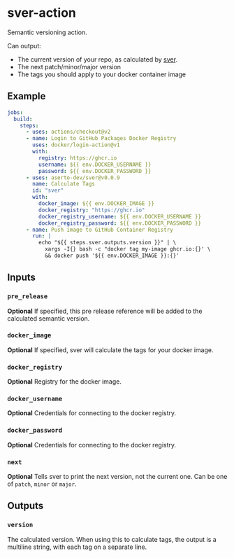 # sver-action

Semantic versioning action.

Can output:

- The current version of your repo, as calculated by [sver](https://github.com/aserto-dev/sver).
- The next patch/minor/major version
- The tags you should apply to your docker container image


## Example

```yaml
jobs:
  build:
    steps:
      - uses: actions/checkout@v2
      - name: Login to GitHub Packages Docker Registry
        uses: docker/login-action@v1
        with:
          registry: https://ghcr.io
          username: ${{ env.DOCKER_USERNAME }}
          password: ${{ env.DOCKER_PASSWORD }}
      - uses: aserto-dev/sver@v0.0.9
        name: Calculate Tags
        id: "sver"
        with:
          docker_image: ${{ env.DOCKER_IMAGE }}
          docker_registry: "https://ghcr.io"
          docker_registry_username: ${{ env.DOCKER_USERNAME }}
          docker_registry_password: ${{ env.DOCKER_PASSWORD }}
      - name: Push image to GitHub Container Registry
        run: |
          echo "${{ steps.sver.outputs.version }}" | \
            xargs -I{} bash -c "docker tag my-image ghcr.io:{}' \
            && docker push '${{ env.DOCKER_IMAGE }}:{}'
```

## Inputs

### `pre_release`

**Optional** If specified, this pre release reference will be added to the calculated semantic version.

### `docker_image`

**Optional** If specified, sver will calculate the tags for your docker image.

### `docker_registry`

**Optional** Registry for the docker image.

### `docker_username`

**Optional** Credentials for connecting to the docker registry.

### `docker_password`

**Optional** Credentials for connecting to the docker registry.

### `next`

**Optional** Tells sver to print the next version, not the current one. Can be one of `patch`, `minor` or `major`.

## Outputs

### `version`

The calculated version.
When using this to calculate tags, the output is a multiline string, with each tag on a separate line.


